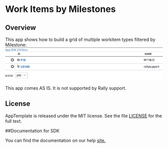 Work Items by Milestones
=========================

## Overview
This app shows how to build a grid of multiple workitem types filtered by Milestone:
![](pic.png)



This app comes AS IS. It is not supported by Rally support.
## License

AppTemplate is released under the MIT license.  See the file [LICENSE](./LICENSE) for the full text.

##Documentation for SDK

You can find the documentation on our help [site.](https://help.rallydev.com/apps/2.0/doc/)
